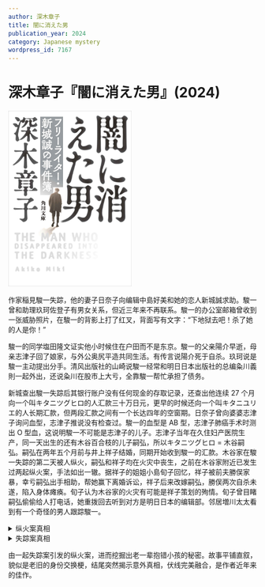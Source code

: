 ```yaml
---
author: 深木章子
title: 闇に消えた男
publication_year: 2024
category: Japanese mystery
wordpress_id: 7167
---
```


# 深木章子『闇に消えた男』(2024)

<img src=images/2024_cover.jpg width=250/>

作家稲見駿一失踪，他的妻子日奈子向编辑中島好美和她的恋人新城誠求助。駿一曾和助理玖珂佐登子有男女关系，但近三年来不再联系。駿一的办公室邮箱曾收到一张威胁照片，在駿一的背影上打了红叉，背面写有文字：“下地狱去吧！杀了她的人是你！”

駿一的同学塩田隆文证实他小时候住在户田而不是东京。駿一的父亲陽介早逝，母亲志津子回了娘家，与外公奥尻平造共同生活。有传言说陽介死于自杀。玖珂说是駿一主动提出分手。清风出版社的山崎说駿一经常和明日日本出版社的总编粂川義則一起外出，还说粂川在股市上大亏，全靠駿一帮忙承担了债务。

新城查出駿一失踪后其银行账户没有任何现金的存取记录，还查出他连续 27 个月向一个叫キタニツグヒロ的人汇款三十万日元，更早的时候还向一个叫キタニユリエ的人长期汇款，但两段汇款之间有一个长达四年的空窗期。日奈子曾向婆婆志津子询问血型，志津子推说没有检查过。駿一的血型是 AB 型，志津子肺癌手术时测出 O 型血，这说明駿一不可能是志津子的儿子。志津子当年在久住妇产医院生产，同一天出生的还有木谷百合枝的儿子嗣弘，所以キタニツグヒロ = 木谷嗣弘。嗣弘在两年五个月前与井上祥子结婚，同期开始收到駿一的汇款。木谷家在駿一失踪的第二天被人纵火，嗣弘和祥子均在火灾中丧生，之前在木谷家附近已发生过两起纵火案，手法如出一辙。据祥子的姐姐小島旬子回忆，祥子被前夫勝俣家暴，幸亏嗣弘出手相助，帮她赢下离婚诉讼，祥子后来改嫁嗣弘，勝俣两次自杀未遂，陷入身体瘫痪。旬子认为木谷家的火灾有可能是祥子策划的殉情。旬子曾目睹嗣弘偷偷给人打电话，她重拨回去听到对方是明日日本的编辑部。邻居増川太太看到有一个奇怪的男人跟踪駿一。

<details><summary>纵火案真相</summary>
烧掉木谷家的纵火犯是日奈子。她说在木谷家遗址对面的咖啡店听到了店主的说法（伏线），但木谷家对面的咖啡店早就拆除，她看了过期的 Google 地图撒谎，引发新城的怀疑。日奈子认为志津子和百合枝抱错孩子，木谷嗣弘才是真正的稲見駿一，所以駿一给木谷母子打封口费。日奈子为了保护丈夫不被嗣弘勒索，放火烧了木谷家。日奈子纵火时看到駿一也在现场，认为丈夫察觉了自己的意图，自尊心受损，所以失踪。
</details>

<details><summary>失踪案真相</summary>
稲見駿一 = 木谷嗣弘，从出生起便一人分饰二角，分别与祥子和日奈子重婚。久住夫妻帮助伪造了两份出生证明，把百合枝的孩子过继给志津子。尽管嗣弘夫妻关系和睦，但祥子对丈夫经常不在家的婚姻生活并不完全满意，与勝俣秘密重聚。日奈子看到勝俣从祥子家出来，误把他当作嗣弘。跟踪嗣弘（駿一）的人是勝俣，是他寄了恐吓照片，所谓“杀了她的人是你”是因为勝俣误以为嗣弘导致祥子殉情。旬子看到嗣弘给粂川打电话，但粂川只认识駿一，不认识嗣弘。结尾，日奈子得知自己失手烧死了丈夫，绝望自杀。
</details>

由一起失踪案引发的纵火案，进而挖掘出老一辈抱错小孩的秘密。故事平铺直叙，貌似是老旧的身份交换梗，结尾突然揭示意外真相，伏线完美融合，是作者近年来的佳作。